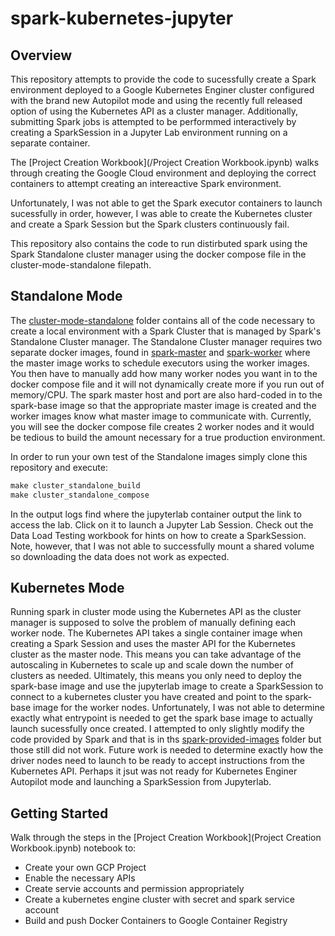# spark-kubernetes-jupyter

## Overview
This repository attempts to provide the code to sucessfully create a Spark environment deployed to a Google Kubernetes Enginer cluster configured with the brand new Autopilot mode and using the recently full released option of using the Kubernetes API as a cluster manager. Additionally, submitting Spark jobs is attempted to be performmed interactively by creating a SparkSession in a Jupyter Lab environment running on a separate container.  

The [Project Creation Workbook](/Project Creation Workbook.ipynb) walks through creating the Google Cloud environment and deploying the correct containers to attempt creating an intereactive Spark environment.
  
Unfortunately, I was not able to get the Spark executor containers to launch sucessfully in order, however, I was able to create the Kubernetes cluster and create a Spark Session but the Spark clusters continuously fail.

This repository also contains the code to run distirbuted spark using the Spark Standalone cluster manager using the docker compose file in the cluster-mode-standalone filepath.

## Standalone Mode
The [cluster-mode-standalone](/cluster-mode-standalone) folder contains all of the code necessary to create a local environment with a Spark Cluster that is managed by Spark's Standalone Cluster manager. The Standalone Cluster manager requires two separate docker images, found in [spark-master](/spark-master) and [spark-worker](/spark-worker) where the master image works to schedule executors using the worker images. You then have to manually add how many worker nodes you want in to the docker compose file and it will not dynamically create more if you run out of memory/CPU. The spark master host and port are also hard-coded in to the spark-base image so that the appropriate master image is created and the worker images know what master image to communicate with. Currently, you will see the docker compose file creates 2 worker nodes and it would be tedious to build the amount necessary for a true production environment.  

In order to run your own test of the Standalone images simply clone this repository and execute:
```cmd
make cluster_standalone_build
make cluster_standalone_compose
```  
  
In the output logs find where the jupyterlab container output the link to access the lab. Click on it to launch a Jupyter Lab Session. Check out the Data Load Testing workbook for hints on how to create a SparkSession. Note, however, that I was not able to successfully mount a shared volume so downloading the data does not work as expected.

## Kubernetes Mode
Running spark in cluster mode using the Kubernetes API as the cluster manager is supposed to solve the problem of manually defining each worker node. The Kubernetes API takes a single container image when creating a Spark Session and uses the master API for the Kubernetes cluster as the master node. This means you can take advantage of the autoscaling in Kubernetes to scale up and scale down the number of clusters as needed. Ultimately, this means you only need to deploy the spark-base image and use the jupyterlab image to create a SparkSession to connect to a kubernetes cluster you have created and point to the spark-base image for the worker nodes. Unfortunately, I was not able to determine exactly what entrypoint is needed to get the spark base image to actually launch sucessfully once created. I attempted to only slightly modify the code provided by Spark and that is in ths [spark-provided-images](/spark-provided-images) folder but those still did not work. Future work is needed to determine exactly how the driver nodes need to launch to be ready to accept instructions from the Kubernetes API. Perhaps it jsut was not ready for Kubernetes Enginer Autopilot mode and launching a SparkSession from Jupyterlab.

## Getting Started
Walk through the steps in the [Project Creation Workbook](Project Creation Workbook.ipynb) notebook to:   
- Create your own GCP Project
- Enable the necessary APIs  
- Create servie accounts and permission appropriately  
- Create a kubernetes engine cluster with secret and spark service account
- Build and push Docker Containers to Google Container Registry